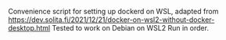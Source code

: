Convenience script for setting up dockerd on WSL, adapted from https://dev.solita.fi/2021/12/21/docker-on-wsl2-without-docker-desktop.html
Tested to work on Debian on WSL2
Run in order.
